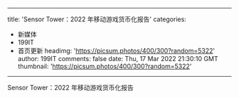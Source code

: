 
---
title: 'Sensor Tower：2022 年移动游戏货币化报告'
categories: 
 - 新媒体
 - 199IT
 - 首页更新
headimg: 'https://picsum.photos/400/300?random=5322'
author: 199IT
comments: false
date: Thu, 17 Mar 2022 21:30:10 GMT
thumbnail: 'https://picsum.photos/400/300?random=5322'
---

<div>   
Sensor Tower：2022 年移动游戏货币化报告  
</div>
            